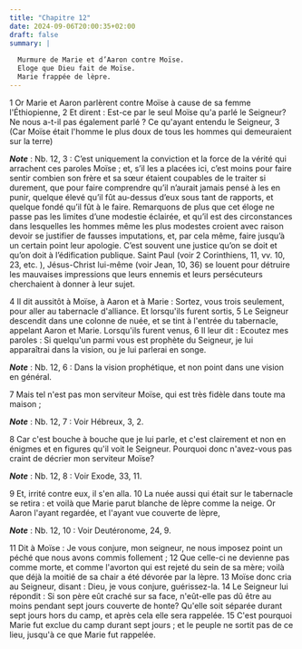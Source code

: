 ```yaml
---
title: "Chapitre 12"
date: 2024-09-06T20:00:35+02:00
draft: false
summary: |
  
  Murmure de Marie et d’Aaron contre Moïse.
  Eloge que Dieu fait de Moïse.
  Marie frappée de lèpre.
---
```



1 Or Marie et Aaron parlèrent contre Moïse à cause de sa femme l'Éthiopienne, 2 Et dirent : Est-ce par le seul Moïse qu'a parlé le Seigneur? Ne nous a-t-il pas également parlé ? Ce qu'ayant entendu le Seigneur, 3 (Car Moïse était l'homme le plus doux de tous les hommes qui demeuraient sur la terre)

***Note*** :  Nb. 12, 3 : C’est uniquement la conviction et la force de la vérité qui arrachent ces paroles Moïse ; et, s’il les a placées ici, c’est moins pour faire sentir combien son frère et sa sœur étaient coupables de le traiter si durement, que pour faire comprendre qu’il n’aurait jamais pensé à les en punir, quelque élevé qu’il fût au-dessus d’eux sous tant de rapports, et quelque fondé qu’il fût à le faire. Remarquons de plus que cet éloge ne passe pas les limites d’une modestie éclairée, et qu’il est des circonstances dans lesquelles les hommes même les plus modestes croient avec raison devoir se justifier de fausses imputations, et, par cela même, faire jusqu’à un certain point leur apologie. C’est souvent une justice qu’on se doit et qu’on doit à l’édification publique. Saint Paul (voir 2 Corinthiens, 11, vv. 10, 23, etc. ), Jésus-Christ lui-même (voir Jean, 10, 36) se louent pour détruire les mauvaises impressions que leurs ennemis et leurs persécuteurs cherchaient à donner à leur sujet.


4 Il dit aussitôt à Moïse, à Aaron et à Marie : Sortez, vous trois seulement, pour aller au tabernacle d'alliance. Et lorsqu'ils furent sortis, 5 Le Seigneur descendit dans une colonne de nuée, et se tint à l'entrée du tabernacle, appelant Aaron et Marie. Lorsqu'ils furent venus, 6 Il leur dit : Ecoutez mes paroles : Si quelqu'un parmi vous est prophète du Seigneur, je lui apparaîtrai dans la vision, ou je lui parlerai en songe.

***Note*** :  Nb. 12, 6 : Dans la vision prophétique, et non point dans une vision en général.

7 Mais tel n'est pas mon serviteur Moïse, qui est très fidèle dans toute ma maison ;

***Note*** :  Nb. 12, 7 : Voir Hébreux, 3, 2.

8 Car c'est bouche à bouche que je lui parle, et c'est clairement et non en énigmes et en figures qu'il voit le Seigneur. Pourquoi donc n'avez-vous pas craint de décrier mon serviteur Moïse?

***Note*** :  Nb. 12, 8 : Voir Exode, 33, 11.


9 Et, irrité contre eux, il s'en alla. 10 La nuée aussi qui était sur le tabernacle se retira : et voilà que Marie parut blanche de lèpre comme la neige. Or Aaron l'ayant regardée, et l'ayant vue couverte de lèpre,

***Note*** :  Nb. 12, 10 : Voir Deutéronome, 24, 9.

11 Dit à Moïse : Je vous conjure, mon seigneur, ne nous imposez point un péché que nous avons commis follement ; 12 Que celle-ci ne devienne pas comme morte, et comme l'avorton qui est rejeté du sein de sa mère; voilà que déjà la moitié de sa chair a été dévorée par la lèpre. 13 Moïse donc cria au Seigneur, disant : Dieu, je vous conjure, guérissez-la. 14 Le Seigneur lui répondit : Si son père eût craché sur sa face, n'eût-elle pas dû être au moins pendant sept jours couverte de honte? Qu'elle soit séparée durant sept jours hors du camp, et après cela elle sera rappelée. 15 C'est pourquoi Marie fut exclue du camp durant sept jours ; et le peuple ne sortit pas de ce lieu, jusqu'à ce que Marie fut rappelée.


